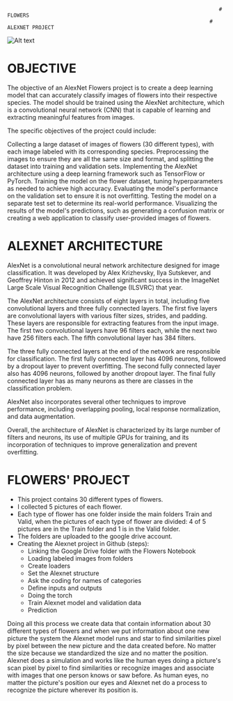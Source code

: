                                                                         # FLOWERS
                                                                     # ALEXNET PROJECT
                                                                 
![Alt text]([image_url](https://www.imagewoof.com/wp-content/uploads/2020/09/summer-flowers-1590678054.jpg))

# OBJECTIVE

The objective of an AlexNet Flowers project is to create a deep learning model that can accurately classify images of flowers into their respective species. The model should be trained using the AlexNet architecture, which is a convolutional neural network (CNN) that is capable of learning and extracting meaningful features from images.

The specific objectives of the project could include:

Collecting a large dataset of images of flowers (30 different types), with each image labeled with its corresponding species.
Preprocessing the images to ensure they are all the same size and format, and splitting the dataset into training and validation sets.
Implementing the AlexNet architecture using a deep learning framework such as TensorFlow or PyTorch.
Training the model on the flower dataset, tuning hyperparameters as needed to achieve high accuracy.
Evaluating the model's performance on the validation set to ensure it is not overfitting.
Testing the model on a separate test set to determine its real-world performance.
Visualizing the results of the model's predictions, such as generating a confusion matrix or creating a web application to classify user-provided images of flowers.

# ALEXNET ARCHITECTURE
AlexNet is a convolutional neural network architecture designed for image classification. It was developed by Alex Krizhevsky, Ilya Sutskever, and Geoffrey Hinton in 2012 and achieved significant success in the ImageNet Large Scale Visual Recognition Challenge (ILSVRC) that year.

The AlexNet architecture consists of eight layers in total, including five convolutional layers and three fully connected layers. The first five layers are convolutional layers with various filter sizes, strides, and padding. These layers are responsible for extracting features from the input image. The first two convolutional layers have 96 filters each, while the next two have 256 filters each. The fifth convolutional layer has 384 filters.

The three fully connected layers at the end of the network are responsible for classification. The first fully connected layer has 4096 neurons, followed by a dropout layer to prevent overfitting. The second fully connected layer also has 4096 neurons, followed by another dropout layer. The final fully connected layer has as many neurons as there are classes in the classification problem.

AlexNet also incorporates several other techniques to improve performance, including overlapping pooling, local response normalization, and data augmentation.

Overall, the architecture of AlexNet is characterized by its large number of filters and neurons, its use of multiple GPUs for training, and its incorporation of techniques to improve generalization and prevent overfitting.

# FLOWERS' PROJECT
- This project contains 30 different types of flowers.
- I collected 5 pictures of each flower.
- Each type of flower has one folder inside the main folders Train and Valid, when the pictures of each type of flower are divided: 4 of 5 pictures are in the Train folder and 1 is in the Valid folder. 
- The folders are uploaded to the google drive account.
- Creating the Alexnet project in Github (steps):
    - Linking the Google Drive folder with the Flowers Notebook    
    - Loading labeled images from folders
    - Create loaders
    - Set the Alexnet structure
    - Ask the coding for names of categories
    - Define inputs and outputs
    - Doing the torch
    - Train Alexnet model and validation data
    - Prediction 

Doing all this process we create data that contain information about 30 different types of flowers and when we put information about one new picture the system the Alexnet model runs and star to find similarities pixel by pixel between the new picture and the data created before. No matter the size because we standardized the size and no matter the position.
Alexnet does a simulation and works like the human eyes doing a picture's scan pixel by pixel to find similarities or recognize images and associate with images that one person knows or saw before. As human eyes, no matter the picture's position our eyes and Alexnet net do a process to recognize the picture wherever its position is.

